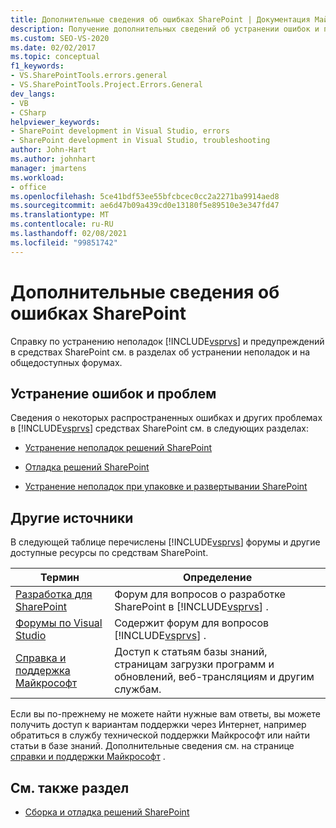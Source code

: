 ```yaml
---
title: Дополнительные сведения об ошибках SharePoint | Документация Майкрософт
description: Получение дополнительных сведений об устранении ошибок и предупреждений, возникающих в инструментах Visual Studio SharePoint.
ms.custom: SEO-VS-2020
ms.date: 02/02/2017
ms.topic: conceptual
f1_keywords:
- VS.SharePointTools.errors.general
- VS.SharePointTools.Project.Errors.General
dev_langs:
- VB
- CSharp
helpviewer_keywords:
- SharePoint development in Visual Studio, errors
- SharePoint development in Visual Studio, troubleshooting
author: John-Hart
ms.author: johnhart
manager: jmartens
ms.workload:
- office
ms.openlocfilehash: 5ce41bdf53ee55bfcbcec0cc2a2271ba9914aed8
ms.sourcegitcommit: ae6d47b09a439cd0e13180f5e89510e3e347fd47
ms.translationtype: MT
ms.contentlocale: ru-RU
ms.lasthandoff: 02/08/2021
ms.locfileid: "99851742"
---
```

# <a name="additional-information-for-sharepoint-errors"></a>Дополнительные сведения об ошибках SharePoint
  Справку по устранению неполадок [!INCLUDE[vsprvs](../sharepoint/includes/vsprvs-md.md)] и предупреждений в средствах SharePoint см. в разделах об устранении неполадок и на общедоступных форумах.

## <a name="troubleshoot-errors-and-issues"></a>Устранение ошибок и проблем
 Сведения о некоторых распространенных ошибках и других проблемах в [!INCLUDE[vsprvs](../sharepoint/includes/vsprvs-md.md)] средствах SharePoint см. в следующих разделах:

- [Устранение неполадок решений SharePoint](../sharepoint/troubleshooting-sharepoint-solutions.md)

- [Отладка решений SharePoint](../sharepoint/debugging-sharepoint-solutions.md)

- [Устранение неполадок при упаковке и развертывании SharePoint](../sharepoint/troubleshooting-sharepoint-packaging-and-deployment.md)

## <a name="other-resources"></a>Другие источники
 В следующей таблице перечислены [!INCLUDE[vsprvs](../sharepoint/includes/vsprvs-md.md)] форумы и другие доступные ресурсы по средствам SharePoint.

|Термин|Определение|
|----------|----------------|
|[Разработка для SharePoint](https://social.msdn.microsoft.com/Forums/office/home?forum=sharepointdevelopmentprevious)|Форум для вопросов о разработке SharePoint в [!INCLUDE[vsprvs](../sharepoint/includes/vsprvs-md.md)] .|
|[Форумы по Visual Studio](https://social.msdn.microsoft.com/Forums/vstudio/home?category=visualstudio)|Содержит форум для вопросов [!INCLUDE[vsprvs](../sharepoint/includes/vsprvs-md.md)] .|
|[Справка и поддержка Майкрософт](https://support.microsoft.com/)|Доступ к статьям базы знаний, страницам загрузки программ и обновлений, веб-трансляциям и другим службам.|

 Если вы по-прежнему не можете найти нужные вам ответы, вы можете получить доступ к вариантам поддержки через Интернет, например обратиться в службу технической поддержки Майкрософт или найти статьи в базе знаний. Дополнительные сведения см. на странице [справки и поддержки Майкрософт](https://support.microsoft.com/) .

## <a name="see-also"></a>См. также раздел
- [Сборка и отладка решений SharePoint](../sharepoint/building-and-debugging-sharepoint-solutions.md)
